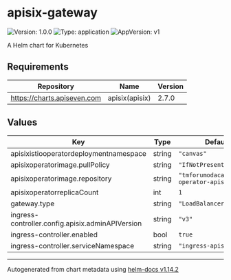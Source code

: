 # apisix-gateway

![Version: 1.0.0](https://img.shields.io/badge/Version-1.0.0-informational?style=flat-square) ![Type: application](https://img.shields.io/badge/Type-application-informational?style=flat-square) ![AppVersion: v1](https://img.shields.io/badge/AppVersion-v1-informational?style=flat-square)

A Helm chart for Kubernetes

## Requirements

| Repository | Name | Version |
|------------|------|---------|
| https://charts.apiseven.com | apisix(apisix) | 2.7.0 |

## Values

| Key | Type | Default | Description |
|-----|------|---------|-------------|
| apisixistiooperatordeploymentnamespace | string | `"canvas"` |  |
| apisixoperatorimage.pullPolicy | string | `"IfNotPresent"` |  |
| apisixoperatorimage.repository | string | `"tmforumodacanvas/api-operator-apisix:1.0.0"` |  |
| apisixoperatorreplicaCount | int | `1` |  |
| gateway.type | string | `"LoadBalancer"` |  |
| ingress-controller.config.apisix.adminAPIVersion | string | `"v3"` |  |
| ingress-controller.enabled | bool | `true` |  |
| ingress-controller.serviceNamespace | string | `"ingress-apisix"` |  |

----------------------------------------------
Autogenerated from chart metadata using [helm-docs v1.14.2](https://github.com/norwoodj/helm-docs/releases/v1.14.2)
